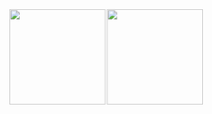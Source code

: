 <a href="https://github.com/Baramatsu">
  <img align="left" height="170px" src="https://github-readme-stats.vercel.app/api?username=Baramatsu&count_private=true&show_icons=true&theme=dracula" />
</a>
<a href="https://github.com/Baramatsu">
  <img align="left" height="170px" src="https://github-readme-stats.vercel.app/api/top-langs/?username=Baramatsu&layout=compact&theme=dracula" />
</a>

<!--
**Baramatsu/Baramatsu** is a ✨ _special_ ✨ repository because its `README.md` (this file) appears on your GitHub profile.

Here are some ideas to get you started:

- 🔭 I’m currently working on ...
- 🌱 I’m currently learning ...
- 👯 I’m looking to collaborate on ...
- 🤔 I’m looking for help with ...
- 💬 Ask me about ...
- 📫 How to reach me: ...
- 😄 Pronouns: ...
- ⚡ Fun fact: ...
-->

